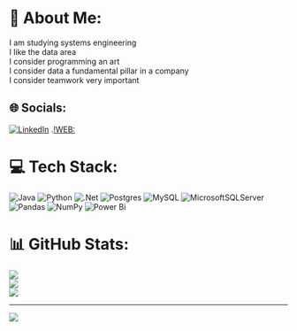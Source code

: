 # 💫 About Me:
I am studying systems engineering<br>I like the data area<br>I consider programming an art<br>I consider data a fundamental pillar in a company<br>I consider teamwork very important


## 🌐 Socials:
[![LinkedIn](https://img.shields.io/badge/LinkedIn-%230077B5.svg?logo=linkedin&logoColor=white)](https://linkedin.com/in/https://www.linkedin.com/in/brayan-rafael-neciosup-bolaños-407a59246/) 
.[!WEB:](https://bryanneciosup626.wixsite.com/brayandataanalitics)
# 💻 Tech Stack:
![Java](https://img.shields.io/badge/java-%23ED8B00.svg?style=for-the-badge&logo=openjdk&logoColor=white) ![Python](https://img.shields.io/badge/python-3670A0?style=for-the-badge&logo=python&logoColor=ffdd54) ![.Net](https://img.shields.io/badge/.NET-5C2D91?style=for-the-badge&logo=.net&logoColor=white) ![Postgres](https://img.shields.io/badge/postgres-%23316192.svg?style=for-the-badge&logo=postgresql&logoColor=white) ![MySQL](https://img.shields.io/badge/mysql-%2300000f.svg?style=for-the-badge&logo=mysql&logoColor=white) ![MicrosoftSQLServer](https://img.shields.io/badge/Microsoft%20SQL%20Server-CC2927?style=for-the-badge&logo=microsoft%20sql%20server&logoColor=white) ![Pandas](https://img.shields.io/badge/pandas-%23150458.svg?style=for-the-badge&logo=pandas&logoColor=white) ![NumPy](https://img.shields.io/badge/numpy-%23013243.svg?style=for-the-badge&logo=numpy&logoColor=white) ![Power Bi](https://img.shields.io/badge/power_bi-F2C811?style=for-the-badge&logo=powerbi&logoColor=black)
# 📊 GitHub Stats:
![](https://github-readme-stats.vercel.app/api?username=BrayanR03&theme=react&hide_border=false&include_all_commits=false&count_private=false)<br/>
![](https://github-readme-streak-stats.herokuapp.com/?user=BrayanR03&theme=react&hide_border=false)<br/>
![](https://github-readme-stats.vercel.app/api/top-langs/?username=BrayanR03&theme=react&hide_border=false&include_all_commits=false&count_private=false&layout=compact)

---
[![](https://visitcount.itsvg.in/api?id=BrayanR03&icon=1&color=12)](https://visitcount.itsvg.in)

<!-- Proudly created with GPRM ( https://gprm.itsvg.in ) -->
